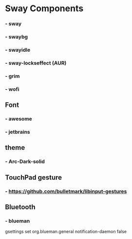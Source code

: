 # Sway Components
### - sway
### - swaybg
### - swayidle
### - sway-lockseffect (AUR)
### - grim
### - wofi

## Font
### - awesome 
### - jetbrains

## theme
### - Arc-Dark-solid

## TouchPad gesture
### - https://github.com/bulletmark/libinput-gestures

## Bluetooth
### - blueman
gsettings set org.blueman.general notification-daemon false

